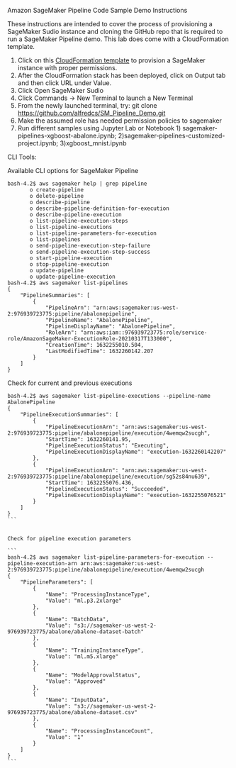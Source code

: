 Amazon SageMaker Pipeline Code Sample Demo Instructions

These instructions are intended to cover the process of provisioning a SageMaker Sudio instance and cloning the GitHub repo that is required to run a SageMaker Pipeline demo. This lab does come with a CloudFormation template. 

1.	Click on this [CloudFormation template](https://console.aws.amazon.com/cloudformation/home?region=us-east-1#/stacks/create/review?stackName=cvbootcamp&templateURL=https://aws-workshops-us-east-1.s3.amazonaws.com/cvbootcamp/deployment/cf-sage-maker.yaml) to provision a SageMaker instance with proper permissions.
2.	After the CloudFormation stack has been deployed, click on Output tab and then click URL under Value.
3.	Click Open SageMaker Sudio
4.	Click Commands -> New Terminal to launch a New Terminal
5.	From the newly launched terminal, try: git clone https://github.com/alfredcs/SM_Pipeline_Demo.git
6.	Make the assumed role has needed permission policies to sagemaker 
7.	Run different samples using Jupyter Lab or Notebook 1) sagemaker-pipelines-xgboost-abalone.ipynb;
	2)sagemaker-pipelines-customized-project.ipynb; 3)xgboost_mnist.ipynb



CLI Tools:


Available CLI options for SageMaker Pipeline

```
bash-4.2$ aws sagemaker help | grep pipeline
       o create-pipeline
       o delete-pipeline
       o describe-pipeline
       o describe-pipeline-definition-for-execution
       o describe-pipeline-execution
       o list-pipeline-execution-steps
       o list-pipeline-executions
       o list-pipeline-parameters-for-execution
       o list-pipelines
       o send-pipeline-execution-step-failure
       o send-pipeline-execution-step-success
       o start-pipeline-execution
       o stop-pipeline-execution
       o update-pipeline
       o update-pipeline-execution
bash-4.2$ aws sagemaker list-pipelines
{
    "PipelineSummaries": [
        {
            "PipelineArn": "arn:aws:sagemaker:us-west-2:976939723775:pipeline/abalonepipeline",
            "PipelineName": "AbalonePipeline",
            "PipelineDisplayName": "AbalonePipeline",
            "RoleArn": "arn:aws:iam::976939723775:role/service-role/AmazonSageMaker-ExecutionRole-20210317T133000",
            "CreationTime": 1632255010.504,
            "LastModifiedTime": 1632260142.207
        }
    ]
}
```

Check for current and previous executions

````
bash-4.2$ aws sagemaker list-pipeline-executions --pipeline-name AbalonePipeline
{
    "PipelineExecutionSummaries": [
        {
            "PipelineExecutionArn": "arn:aws:sagemaker:us-west-2:976939723775:pipeline/abalonepipeline/execution/4wemqw2sucgh",
            "StartTime": 1632260141.95,
            "PipelineExecutionStatus": "Executing",
            "PipelineExecutionDisplayName": "execution-1632260142207"
        },
        {
            "PipelineExecutionArn": "arn:aws:sagemaker:us-west-2:976939723775:pipeline/abalonepipeline/execution/sg52s84nu639",
            "StartTime": 1632255076.436,
            "PipelineExecutionStatus": "Succeeded",
            "PipelineExecutionDisplayName": "execution-1632255076521"
        }
    ]
}
```


Check for pipeline execution parameters

```
bash-4.2$ aws sagemaker list-pipeline-parameters-for-execution --pipeline-execution-arn arn:aws:sagemaker:us-west-2:976939723775:pipeline/abalonepipeline/execution/4wemqw2sucgh
{
    "PipelineParameters": [
        {
            "Name": "ProcessingInstanceType",
            "Value": "ml.p3.2xlarge"
        },
        {
            "Name": "BatchData",
            "Value": "s3://sagemaker-us-west-2-976939723775/abalone/abalone-dataset-batch"
        },
        {
            "Name": "TrainingInstanceType",
            "Value": "ml.m5.xlarge"
        },
        {
            "Name": "ModelApprovalStatus",
            "Value": "Approved"
        },
        {
            "Name": "InputData",
            "Value": "s3://sagemaker-us-west-2-976939723775/abalone/abalone-dataset.csv"
        },
        {
            "Name": "ProcessingInstanceCount",
            "Value": "1"
        }
    ]
}
```
